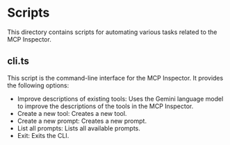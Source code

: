 # Scripts

This directory contains scripts for automating various tasks related to the MCP Inspector.

## cli.ts

This script is the command-line interface for the MCP Inspector. It provides the following options:

- Improve descriptions of existing tools: Uses the Gemini language model to improve the descriptions of the tools in the MCP Inspector.
- Create a new tool: Creates a new tool.
- Create a new prompt: Creates a new prompt.
- List all prompts: Lists all available prompts.
- Exit: Exits the CLI.

